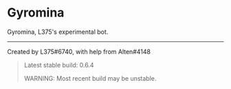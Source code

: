 # Gyromina

Gyromina, L375's experimental bot.

***

Created by L375#6740, with help from Alten#4148

> Latest stable build: 0.6.4
>
> WARNING: Most recent build may be unstable.
